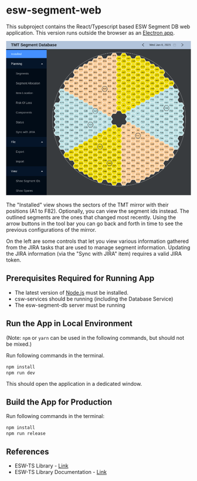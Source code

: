 # esw-segment-web
This subproject contains the React/Typescript based ESW Segment DB web application.
This version runs outside the browser as an [Electron app](https://www.electronjs.org/).

![screenshot](../images/esw-segment-web.png)

The "Installed" view shows the sectors of the TMT mirror with their positions (A1 to F82).
Optionally, you can view the segment ids instead. The outlined segments are the
ones that changed most recently. Using the arrow buttons in the tool bar you can
go back and forth in time to see the previous configurations of the mirror.

On the left are some controls that let you view various information gathered from the
JIRA tasks that are used to manage segment information.
Updating the JIRA information (via the "Sync with JIRA" item) requires a valid JIRA token.

## Prerequisites Required for Running App

* The latest version of [Node.js](https://nodejs.org/en/download/package-manager/) must be installed.
* csw-services should be running (including the Database Service)
* The esw-segment-db server must be running

## Run the App in Local Environment

(Note: `npm` or `yarn` can be used in the following commands, but should not be mixed.)

Run following commands in the terminal.
```
npm install
npm run dev
```

This should open the application in a dedicated window.

## Build the App for Production

Run following commands in the terminal:
```
npm install
npm run release
```

## References
- ESW-TS Library - [Link](https://tmtsoftware/esw-ts/)
- ESW-TS Library Documentation - [Link](https://tmtsoftware.github.io/esw-ts/)
